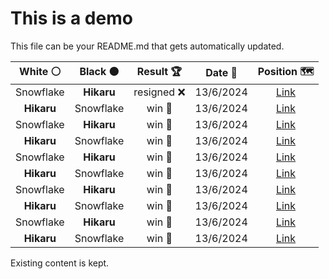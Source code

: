 # This is a demo

This file can be your README.md that gets automatically updated.

<!--START_SECTION:chessStats-->
<!-- Automatically generated with https://github.com/Balastrong/chess-stats-action -->

| White ⚪ | Black ⚫ | Result 🏆 | Date 📅 | Position 🗺️ |
|:---:|:---:|:---:|:---:|:---:|
| Snowflake | **Hikaru** | resigned ❌ | 13/6/2024 | <a href="http://www.ee.unb.ca/cgi-bin/tervo/fen.pl?select=8/5PQ1/3k2K1/8/8/8/8/8 b - -">Link</a> |
| **Hikaru** | Snowflake | win 🥇 | 13/6/2024 | <a href="http://www.ee.unb.ca/cgi-bin/tervo/fen.pl?select=1k5r/pppBn1p1/7p/3p3P/3P1B2/2P1P3/PP6/R3KQq1 b Q -">Link</a> |
| Snowflake | **Hikaru** | win 🥇 | 13/6/2024 | <a href="http://www.ee.unb.ca/cgi-bin/tervo/fen.pl?select=7k/2p4P/p1p5/3p1pp1/1P6/8/P1P2q2/4r2K w - -">Link</a> |
| **Hikaru** | Snowflake | win 🥇 | 13/6/2024 | <a href="http://www.ee.unb.ca/cgi-bin/tervo/fen.pl?select=3rr1k1/1p2qpp1/p4n1p/3pb3/3P4/1P3P1P/P2Q1BP1/1B1RR1K1 b - -">Link</a> |
| Snowflake | **Hikaru** | win 🥇 | 13/6/2024 | <a href="http://www.ee.unb.ca/cgi-bin/tervo/fen.pl?select=8/3r1Bk1/p5p1/P4p1p/8/2N2pq1/1PP3P1/3R2K1 w - -">Link</a> |
| **Hikaru** | Snowflake | win 🥇 | 13/6/2024 | <a href="http://www.ee.unb.ca/cgi-bin/tervo/fen.pl?select=r2q1r1b/1bp4n/p1n1p1kB/1p4N1/P7/2P5/1PB1QPP1/R3K2R b KQ -">Link</a> |
| Snowflake | **Hikaru** | win 🥇 | 13/6/2024 | <a href="http://www.ee.unb.ca/cgi-bin/tervo/fen.pl?select=8/8/8/8/5P2/1P2k3/PR6/4K1q1 w - -">Link</a> |
| **Hikaru** | Snowflake | win 🥇 | 13/6/2024 | <a href="http://www.ee.unb.ca/cgi-bin/tervo/fen.pl?select=r3kb1r/pp1n1p1p/4ppb1/1N1q4/8/4P3/PP1N1PPP/2RQKB1R b Kkq -">Link</a> |
| Snowflake | **Hikaru** | win 🥇 | 13/6/2024 | <a href="http://www.ee.unb.ca/cgi-bin/tervo/fen.pl?select=5rk1/2r3p1/4pBQ1/3pP3/8/p7/P4PPK/4q3 w - -">Link</a> |
| **Hikaru** | Snowflake | win 🥇 | 13/6/2024 | <a href="http://www.ee.unb.ca/cgi-bin/tervo/fen.pl?select=2r2r1k/3Q3p/5p2/qp1p1p2/3B4/2P4R/P5P1/6K1 b - -">Link</a> |

<!--END_SECTION:chessStats-->

Existing content is kept.
